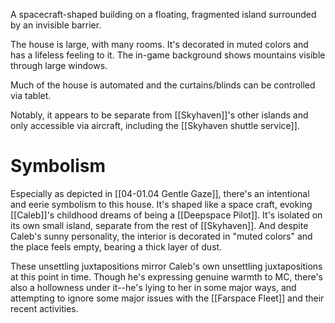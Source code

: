 A spacecraft-shaped building on a floating, fragmented island surrounded by an invisible barrier.

The house is large, with many rooms. It's decorated in muted colors and has a lifeless feeling to it. The in-game background shows mountains visible through large windows.

Much of the house is automated and the curtains/blinds can be controlled via tablet.

Notably, it appears to be separate from [[Skyhaven]]'s other islands and only accessible via aircraft, including the [[Skyhaven shuttle service]].

# Symbolism
Especially as depicted in [[04-01.04 Gentle Gaze]], there's an intentional and eerie symbolism to this house. It's shaped like a space craft, evoking [[Caleb]]'s childhood dreams of being a [[Deepspace Pilot]]. It's isolated on its own small island, separate from the rest of [[Skyhaven]]. And despite Caleb's sunny personality, the interior is decorated in "muted colors" and the place feels empty, bearing a thick layer of dust.

These unsettling juxtapositions mirror Caleb's own unsettling juxtapositions at this point in time. Though he's expressing genuine warmth to MC, there's also a hollowness under it--he's lying to her in some major ways, and attempting to ignore some major issues with the [[Farspace Fleet]] and their recent activities.